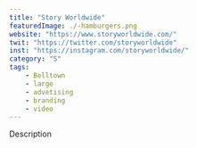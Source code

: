 ```yaml
---
title: "Story Worldwide"
featuredImage: ./-hamburgers.png
website: "https://www.storyworldwide.com/"
twit: "https://twitter.com/storyworldwide"
inst: "https://instagram.com/storyworldwide/"
category: "S"
tags:
    - Belltown
    - large
    - advetising
    - branding
    - video
---
```


Description
